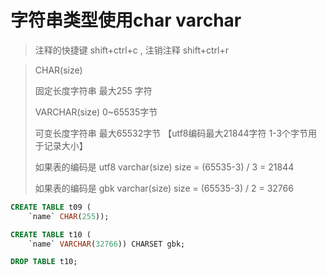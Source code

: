 # 字符串类型使用char varchar
> 注释的快捷键 shift+ctrl+c , 注销注释 shift+ctrl+r

> CHAR(size)
>
> 固定长度字符串 最大255 字符 
>
> VARCHAR(size)    0~65535字节
>
> 可变长度字符串 最大65532字节  【utf8编码最大21844字符 1-3个字节用于记录大小】
>
> 如果表的编码是 utf8 varchar(size) size = (65535-3) / 3 = 21844
>
> 如果表的编码是 gbk varchar(size) size = (65535-3) / 2 = 32766
>

``` sql 
CREATE TABLE t09 (
	`name` CHAR(255));

CREATE TABLE t10 (
	`name` VARCHAR(32766)) CHARSET gbk;

DROP TABLE t10;
``` 

